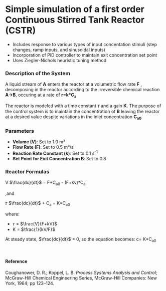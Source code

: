 # Simple simulation of a first order Continuous Stirred Tank Reactor (CSTR)
- Includes response to various types of input concentation stimuli (step changes, ramp inputs, and sinusoidal inputs)
- Incorporation of PID controller to maintain exit concentration set point 
- Uses Ziegler-Nichols heuristic tuning method 

### Description of the System
A liquid stream of **A** enters the reactor at a volumetric flow rate **F** , decomposing in the reactor according to the irreversible chemical reaction **A→B**, occuring at a rate of **r=k*C<sub>a</sub>**

The reactor is modeled with a time constant **𝜏** and a gain **K**. The purpose of the control system is to maintain the concentration of **B** leaving the reactor at a desired value despite variations in the inlet concentration **C<sub>a</sub><sub>0</sub>**

### Parameters
- **Volume (V)**: Set to 1.0 m³
- **Flow Rate (F)**: Set to 0.5 m³/s
- **Reaction Rate Constant (k)**: Set to 0.1 s<sup>-1<sup>
- **Set Point for Exit Concentration B**: Set to 0.8
  
### Reactor Formulas
V $\frac{dc}{dt}$ = F*C<sub>a</sub><sub>0</sub> - (F+kv)*C<sub>a</sub>

,and

𝜏 $\frac{dc}{dt}$ + C<sub>a</sub> = K*C<sub>a</sub><sub>0</sub> 

where:
- 𝜏 = $\frac{V}{F+kV}$
- K = $\frac{1}{kV/F}$

At steady state, $\frac{dc}{dt}$ = 0, so the equation becomes:
c= K*C<sub>a</sub><sub>0</sub>

<br>

#### Reference
Coughanower, D. R.; Koppel, L. B. *Process Systems Analysis and Control*; McGraw-Hill Chemical Engineering Series, McGraw-Hill Companies: New York, 1964; pp 123–124.

